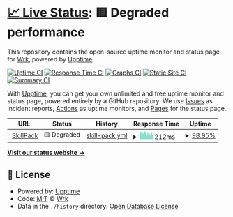 # [📈 Live Status](https://community.wrk.com): <!--live status--> **🟨 Degraded performance**

This repository contains the open-source uptime monitor and status page for [Wrk](www.wrk.com), powered by [Upptime](https://github.com/upptime/upptime).

[![Uptime CI](https://github.com/wrktech/status-page/workflows/Uptime%20CI/badge.svg)](https://github.com/wrktech/status-page/actions?query=workflow%3A%22Uptime+CI%22)
[![Response Time CI](https://github.com/wrktech/status-page/workflows/Response%20Time%20CI/badge.svg)](https://github.com/wrktech/status-page/actions?query=workflow%3A%22Response+Time+CI%22)
[![Graphs CI](https://github.com/wrktech/status-page/workflows/Graphs%20CI/badge.svg)](https://github.com/wrktech/status-page/actions?query=workflow%3A%22Graphs+CI%22)
[![Static Site CI](https://github.com/wrktech/status-page/workflows/Static%20Site%20CI/badge.svg)](https://github.com/wrktech/status-page/actions?query=workflow%3A%22Static+Site+CI%22)
[![Summary CI](https://github.com/wrktech/status-page/workflows/Summary%20CI/badge.svg)](https://github.com/wrktech/status-page/actions?query=workflow%3A%22Summary+CI%22)

With [Upptime](https://upptime.js.org), you can get your own unlimited and free uptime monitor and status page, powered entirely by a GitHub repository. We use [Issues](https://github.com/wrktech/status-page/issues) as incident reports, [Actions](https://github.com/wrktech/status-page/actions) as uptime monitors, and [Pages](https://community.wrk.com) for the status page.

<!--start: status pages-->
<!-- This summary is generated by Upptime (https://github.com/upptime/upptime) -->
<!-- Do not edit this manually, your changes will be overwritten -->
<!-- prettier-ignore -->
| URL | Status | History | Response Time | Uptime |
| --- | ------ | ------- | ------------- | ------ |
| <img alt="" src="https://icons.duckduckgo.com/ip3/portal.skillpack.io.ico" height="13"> [SkillPack](https://portal.skillpack.io/health) | 🟨 Degraded | [skill-pack.yml](https://github.com/wrktech/status-page-skillpack/commits/HEAD/history/skill-pack.yml) | <details><summary><img alt="Response time graph" src="./graphs/skill-pack/response-time-week.png" height="20"> 212ms</summary><br><a href="https://status.skillpack.io/history/skill-pack"><img alt="Response time 380" src="https://img.shields.io/endpoint?url=https%3A%2F%2Fraw.githubusercontent.com%2Fwrktech%2Fstatus-page-skillpack%2FHEAD%2Fapi%2Fskill-pack%2Fresponse-time.json"></a><br><a href="https://status.skillpack.io/history/skill-pack"><img alt="24-hour response time 197" src="https://img.shields.io/endpoint?url=https%3A%2F%2Fraw.githubusercontent.com%2Fwrktech%2Fstatus-page-skillpack%2FHEAD%2Fapi%2Fskill-pack%2Fresponse-time-day.json"></a><br><a href="https://status.skillpack.io/history/skill-pack"><img alt="7-day response time 212" src="https://img.shields.io/endpoint?url=https%3A%2F%2Fraw.githubusercontent.com%2Fwrktech%2Fstatus-page-skillpack%2FHEAD%2Fapi%2Fskill-pack%2Fresponse-time-week.json"></a><br><a href="https://status.skillpack.io/history/skill-pack"><img alt="30-day response time 268" src="https://img.shields.io/endpoint?url=https%3A%2F%2Fraw.githubusercontent.com%2Fwrktech%2Fstatus-page-skillpack%2FHEAD%2Fapi%2Fskill-pack%2Fresponse-time-month.json"></a><br><a href="https://status.skillpack.io/history/skill-pack"><img alt="1-year response time 380" src="https://img.shields.io/endpoint?url=https%3A%2F%2Fraw.githubusercontent.com%2Fwrktech%2Fstatus-page-skillpack%2FHEAD%2Fapi%2Fskill-pack%2Fresponse-time-year.json"></a></details> | <details><summary><a href="https://status.skillpack.io/history/skill-pack">98.95%</a></summary><a href="https://status.skillpack.io/history/skill-pack"><img alt="All-time uptime 99.32%" src="https://img.shields.io/endpoint?url=https%3A%2F%2Fraw.githubusercontent.com%2Fwrktech%2Fstatus-page-skillpack%2FHEAD%2Fapi%2Fskill-pack%2Fuptime.json"></a><br><a href="https://status.skillpack.io/history/skill-pack"><img alt="24-hour uptime 96.43%" src="https://img.shields.io/endpoint?url=https%3A%2F%2Fraw.githubusercontent.com%2Fwrktech%2Fstatus-page-skillpack%2FHEAD%2Fapi%2Fskill-pack%2Fuptime-day.json"></a><br><a href="https://status.skillpack.io/history/skill-pack"><img alt="7-day uptime 98.95%" src="https://img.shields.io/endpoint?url=https%3A%2F%2Fraw.githubusercontent.com%2Fwrktech%2Fstatus-page-skillpack%2FHEAD%2Fapi%2Fskill-pack%2Fuptime-week.json"></a><br><a href="https://status.skillpack.io/history/skill-pack"><img alt="30-day uptime 99.56%" src="https://img.shields.io/endpoint?url=https%3A%2F%2Fraw.githubusercontent.com%2Fwrktech%2Fstatus-page-skillpack%2FHEAD%2Fapi%2Fskill-pack%2Fuptime-month.json"></a><br><a href="https://status.skillpack.io/history/skill-pack"><img alt="1-year uptime 99.32%" src="https://img.shields.io/endpoint?url=https%3A%2F%2Fraw.githubusercontent.com%2Fwrktech%2Fstatus-page-skillpack%2FHEAD%2Fapi%2Fskill-pack%2Fuptime-year.json"></a></details>

<!--end: status pages-->

[**Visit our status website →**](https://community.wrk.com)

## 📄 License

- Powered by: [Upptime](https://github.com/upptime/upptime)
- Code: [MIT](./LICENSE) © [Wrk](www.wrk.com)
- Data in the `./history` directory: [Open Database License](https://opendatacommons.org/licenses/odbl/1-0/)
